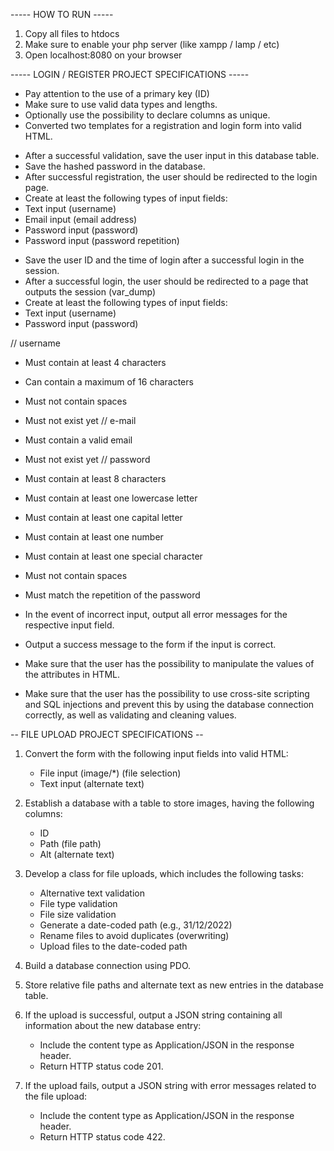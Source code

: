 ----- HOW TO RUN -----
1. Copy all files to htdocs
2. Make sure to enable your php server (like xampp / lamp / etc)
3. Open localhost:8080 on your browser



----- LOGIN / REGISTER PROJECT SPECIFICATIONS -----
<!-- Create a database with a table for the user data. -->
- Pay attention to the use of a primary key (ID)
- Make sure to use valid data types and lengths.
- Optionally use the possibility to declare columns as unique.
- Converted two templates for a registration and login form into valid HTML.

<!-- Registration -->
- After a successful validation, save the user input in this database table.
- Save the hashed password in the database.
- After successful registration, the user should be redirected to the login page.
- Create at least the following types of input fields:
- Text input (username)
- Email input (email address)
- Password input (password)
- Password input (password repetition)

<!-- Log in -->
- Save the user ID and the time of login after a successful login in the session.
- After a successful login, the user should be redirected to a page that outputs the session (var_dump)
- Create at least the following types of input fields:
- Text input (username)
- Password input (password)

<!-- Validate all user input server side. Adhere to the following guidelines -->
// username
- Must contain at least 4 characters
- Can contain a maximum of 16 characters
- Must not contain spaces
- Must not exist yet
// e-mail
- Must contain a valid email
- Must not exist yet
// password
- Must contain at least 8 characters
- Must contain at least one lowercase letter
- Must contain at least one capital letter
- Must contain at least one number
- Must contain at least one special character
- Must not contain spaces
- Must match the repetition of the password

- In the event of incorrect input, output all error messages for the respective input field.
- Output a success message to the form if the input is correct.
- Make sure that the user has the possibility to manipulate the values of the attributes in HTML.
- Make sure that the user has the possibility to use cross-site scripting and SQL injections and prevent this by using the database connection correctly, as well as validating and cleaning values.



-- FILE UPLOAD PROJECT SPECIFICATIONS --
1. Convert the form with the following input fields into valid HTML:
    - File input (image/*) (file selection)
    - Text input (alternate text)

2. Establish a database with a table to store images, having the following columns:
    - ID
    - Path (file path)
    - Alt (alternate text)

3. Develop a class for file uploads, which includes the following tasks:
    - Alternative text validation
    - File type validation
    - File size validation
    - Generate a date-coded path (e.g., 31/12/2022)
    - Rename files to avoid duplicates (overwriting)
    - Upload files to the date-coded path

4. Build a database connection using PDO.

5. Store relative file paths and alternate text as new entries in the database table.

6. If the upload is successful, output a JSON string containing all information about the new database entry:
    - Include the content type as Application/JSON in the response header.
    - Return HTTP status code 201.

7. If the upload fails, output a JSON string with error messages related to the file upload:
    - Include the content type as Application/JSON in the response header.
    - Return HTTP status code 422.